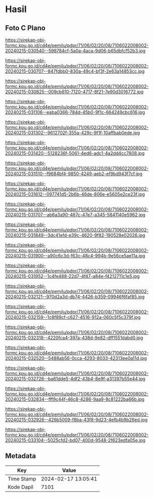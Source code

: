 # Hasil

## Foto C Plano

https://sirekap-obj-formc.kpu.go.id/cd4e/pemilu/pdpr/71/06/02/20/08/7106022008002-20240215-030540--598784cf-5a0a-4aca-9d06-b65dbfcf52b3.jpg

https://sirekap-obj-formc.kpu.go.id/cd4e/pemilu/pdpr/71/06/02/20/08/7106022008002-20240215-030707--847fdbb0-830a-49c4-bf3f-2e63a14853cc.jpg

https://sirekap-obj-formc.kpu.go.id/cd4e/pemilu/pdpr/71/06/02/20/08/7106022008002-20240215-030825--009cb610-7120-4717-8f21-7e90d3016772.jpg

https://sirekap-obj-formc.kpu.go.id/cd4e/pemilu/pdpr/71/06/02/20/08/7106022008002-20240215-031106--eaba0366-784d-45b0-9f1c-664249cbc616.jpg

https://sirekap-obj-formc.kpu.go.id/cd4e/pemilu/pdpr/71/06/02/20/08/7106022008002-20240215-031302--9612702f-355a-429c-9f1f-10affbab0ede.jpg

https://sirekap-obj-formc.kpu.go.id/cd4e/pemilu/pdpr/71/06/02/20/08/7106022008002-20240215-031420--5128236f-5061-4ed6-adc1-4a2dd4cc7808.jpg

https://sirekap-obj-formc.kpu.go.id/cd4e/pemilu/pdpr/71/06/02/20/08/7106022008002-20240215-031510--f9684bf4-9850-4249-aeb2-ef9bd943f7cf.jpg

https://sirekap-obj-formc.kpu.go.id/cd4e/pemilu/pdpr/71/06/02/20/08/7106022008002-20240215-031612--097741d5-2b6b-46de-806e-e5605e2ce23f.jpg

https://sirekap-obj-formc.kpu.go.id/cd4e/pemilu/pdpr/71/06/02/20/08/7106022008002-20240215-031707--ab6a3a90-467c-47e7-a345-5841140e5962.jpg

https://sirekap-obj-formc.kpu.go.id/cd4e/pemilu/pdpr/71/06/02/20/08/7106022008002-20240215-031849--3dc41efd-e39c-4620-9f82-190528e02026.jpg

https://sirekap-obj-formc.kpu.go.id/cd4e/pemilu/pdpr/71/06/02/20/08/7106022008002-20240215-031900--a90c6c3d-f63c-48c4-994b-9e56ce5ae11a.jpg

https://sirekap-obj-formc.kpu.go.id/cd4e/pemilu/pdpr/71/06/02/20/08/7106022008002-20240215-031952--1c4fe488-22d7-4f47-a84e-f4212711c1e5.jpg

https://sirekap-obj-formc.kpu.go.id/cd4e/pemilu/pdpr/71/06/02/20/08/7106022008002-20240215-032121--970d2a3d-db74-4426-b359-09946f6faf85.jpg

https://sirekap-obj-formc.kpu.go.id/cd4e/pemilu/pdpr/71/06/02/20/08/7106022008002-20240215-032159--1c8f89cf-c627-4516-912a-060c5f5c379f.jpg

https://sirekap-obj-formc.kpu.go.id/cd4e/pemilu/pdpr/71/06/02/20/08/7106022008002-20240215-032318--4220fca4-397a-438d-9e82-dff1551dabd0.jpg

https://sirekap-obj-formc.kpu.go.id/cd4e/pemilu/pdpr/71/06/02/20/08/7106022008002-20240215-032520--5488ab56-0cca-4293-8033-42313ee0a11d.jpg

https://sirekap-obj-formc.kpu.go.id/cd4e/pemilu/pdpr/71/06/02/20/08/7106022008002-20240215-032726--ba61dde5-4df2-43b4-8e9f-a31397b55e44.jpg

https://sirekap-obj-formc.kpu.go.id/cd4e/pemilu/pdpr/71/06/02/20/08/7106022008002-20240215-032834--fff9c44f-46c8-4286-9aa9-8c81222ba66b.jpg

https://sirekap-obj-formc.kpu.go.id/cd4e/pemilu/pdpr/71/06/02/20/08/7106022008002-20240215-032926--426b5009-f8ba-43f8-9d23-4efb4b9b26ed.jpg

https://sirekap-obj-formc.kpu.go.id/cd4e/pemilu/pdpr/71/06/02/20/08/7106022008002-20240215-033104--5025cfd2-bd07-400d-9548-2f623edfa05e.jpg


## Metadata

| Key        | Value               |
| ---------- | ------------------- |
| Time Stamp | 2024-02-17 13:05:41 |
| Kode Dapil | 7101                |



